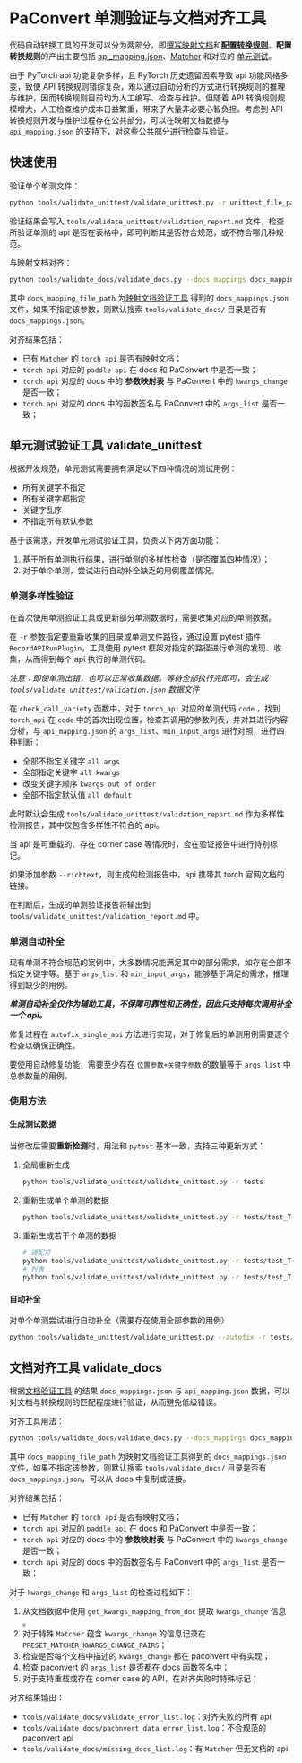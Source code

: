 # PaConvert 单测验证与文档对齐工具

代码自动转换工具的开发可以分为两部分，即[撰写映射文档](https://github.com/PaddlePaddle/docs/blob/develop/docs/guides/model_convert/convert_from_pytorch/api_difference/pytorch_api_mapping_format_cn.md)和[**配置转换规则**](https://github.com/PaddlePaddle/PaConvert/blob/master/docs/CONTRIBUTING.md)。**配置转换规则**的产出主要包括 [api_mapping.json](https://github.com/PaddlePaddle/PaConvert/blob/master/paconvert/api_mapping.json)、[Matcher](https://github.com/PaddlePaddle/PaConvert/blob/master/paconvert/api_matcher.py) 和对应的 [单元测试](https://github.com/PaddlePaddle/PaConvert/tree/master/tests)。

由于 PyTorch api 功能复杂多样，且 PyTorch 历史遗留因素导致 api 功能风格多变，致使 API 转换规则错综复杂，难以通过自动分析的方式进行转换规则的推理与维护，因而转换规则目前均为人工编写、检查与维护。但随着 API 转换规则规模增大，人工检查维护成本日益繁重，带来了大量非必要心智负担。考虑到 API 转换规则开发与维护过程存在公共部分，可以在映射文档数据与 `api_mapping.json` 的支持下，对这些公共部分进行检查与验证。

## 快速使用

验证单个单测文件：

```bash
python tools/validate_unittest/validate_unittest.py -r unittest_file_path
```

验证结果会写入 `tools/validate_unittest/validation_report.md` 文件，检查所验证单测的 api 是否在表格中，即可判断其是否符合规范，或不符合哪几种规范。

与映射文档对齐：

```bash
python tools/validate_docs/validate_docs.py --docs_mappings docs_mapping_file_path
```

其中 `docs_mapping_file_path` 为[映射文档验证工具](https://github.com/PaddlePaddle/docs/tree/develop/docs/guides/model_convert/convert_from_pytorch/tools/README.md) 得到的 `docs_mappings.json` 文件，如果不指定该参数，则默认搜索 `tools/validate_docs/` 目录是否有 `docs_mappings.json`。

对齐结果包括：

- 已有 `Matcher` 的 `torch api` 是否有映射文档；
- `torch api` 对应的 `paddle api` 在 docs 和 PaConvert 中是否一致；
- `torch api` 对应的 docs 中的 **参数映射表** 与 PaConvert 中的 `kwargs_change` 是否一致；
- `torch api` 对应的 docs 中的函数签名与 PaConvert 中的 `args_list` 是否一致；


## 单元测试验证工具 validate_unittest

根据开发规范，单元测试需要拥有满足以下四种情况的测试用例：
- 所有关键字不指定
- 所有关键字都指定
- 关键字乱序
- 不指定所有默认参数

基于该需求，开发单元测试验证工具，负责以下两方面功能：

1. 基于所有单测执行结果，进行单测的多样性检查（是否覆盖四种情况）；
2. 对于单个单测，尝试进行自动补全缺乏的用例覆盖情况。

### 单测多样性验证

在首次使用单测验证工具或更新部分单测数据时，需要收集对应的单测数据。

在 `-r` 参数指定要重新收集的目录或单测文件路径，通过设置 pytest 插件 `RecordAPIRunPlugin`，工具使用 pytest 框架对指定的路径进行单测的发现、收集，从而得到每个 api 执行的单测代码。

*注意：即使单测出错，也可以正常收集数据。等待全部执行完即可，会生成 `tools/validate_unittest/validation.json` 数据文件*

在 `check_call_variety` 函数中，对于 `torch_api` 对应的单测代码 `code` ，找到 `torch_api` 在 `code` 中的首次出现位置，检查其调用的参数列表，并对其进行内容分析，与 `api_mapping.json` 的 `args_list`、`min_input_args` 进行对照，进行四种判断：
- 全部不指定关键字 `all args`
- 全部指定关键字 `all kwargs`
- 改变关键字顺序 `kwargs out of order`
- 全部不指定默认值 `all default`

此时默认会生成 `tools/validate_unittest/validation_report.md` 作为多样性检测报告，其中仅包含多样性不符合的 api。

当 api 是可重载的、存在 corner case 等情况时，会在验证报告中进行特别标记。

如果添加参数 `--richtext`，则生成的检测报告中，api 携带其 torch 官网文档的链接。

在判断后，生成的单测验证报告将输出到 `tools/validate_unittest/validation_report.md` 中。

### 单测自动补全

现有单测不符合规范的案例中，大多数情况能满足其中的部分需求，如存在全部不指定关键字等。基于 `args_list` 和 `min_input_args`，能够基于满足的需求，推理得到缺少的用例。

***单测自动补全仅作为辅助工具，不保障可靠性和正确性，因此只支持每次调用补全一个 api。***

修复过程在 `autofix_single_api` 方法进行实现，对于修复后的单测用例需要逐个检查以确保正确性。

要使用自动修复功能，需要至少存在 `位置参数+关键字参数` 的数量等于 `args_list` 中总参数量的用例。

### 使用方法

#### 生成测试数据

当修改后需要**重新检测**时，用法和 `pytest` 基本一致，支持三种更新方式：

1. 全局重新生成

    ```bash
    python tools/validate_unittest/validate_unittest.py -r tests
    ```

2. 重新生成单个单测的数据

    ```bash
    python tools/validate_unittest/validate_unittest.py -r tests/test_Tensor_amax.py
    ```

3. 重新生成若干个单测的数据

    ```bash
    # 通配符
    python tools/validate_unittest/validate_unittest.py -r tests/test_Tensor_div*
    # 列表
    python tools/validate_unittest/validate_unittest.py -r tests/test_Tensor_divide.py tests/test_Tensor_div.py
    ```

#### 自动补全

对单个单测尝试进行自动补全（需要存在使用全部参数的用例）

```bash
python tools/validate_unittest/validate_unittest.py --autofix -r tests/test_Tensor_amax.py
```

## 文档对齐工具 validate_docs

根据[文档验证工具](https://github.com/PaddlePaddle/docs/tree/develop/docs/guides/model_convert/convert_from_pytorch/tools/README.html) 的结果 `docs_mappings.json` 与 `api_mapping.json` 数据，可以对文档与转换规则的匹配程度进行验证，从而避免低级错误。

对齐工具用法：

```bash
python tools/validate_docs/validate_docs.py --docs_mappings docs_mapping_file_path
```

其中 `docs_mapping_file_path` 为映射文档验证工具得到的 `docs_mappings.json` 文件，如果不指定该参数，则默认搜索 `tools/validate_docs/` 目录是否有 `docs_mappings.json`，可以从 docs 中复制或链接。

对齐结果包括：

- 已有 `Matcher` 的 `torch api` 是否有映射文档；
- `torch api` 对应的 `paddle api` 在 docs 和 PaConvert 中是否一致；
- `torch api` 对应的 docs 中的 **参数映射表** 与 PaConvert 中的 `kwargs_change` 是否一致；
- `torch api` 对应的 docs 中的函数签名与 PaConvert 中的 `args_list` 是否一致；

对于 `kwargs_change` 和 `args_list` 的检查过程如下：
1. 从文档数据中使用 `get_kwargs_mapping_from_doc` 提取 `kwargs_change` 信息 。
2. 对于特殊 `Matcher` 蕴含 `kwargs_change` 的信息记录在 `PRESET_MATCHER_KWARGS_CHANGE_PAIRS`；
3. 检查是否每个文档中描述的 `kwargs_change` 都在 paconvert 中有实现；
4. 检查 paconvert 的 `args_list` 是否都在 docs 函数签名中；
5. 对于支持重载或存在 corner case 的 API，在对齐失败时特殊标记；

对齐结果输出：

- `tools/validate_docs/validate_error_list.log`：对齐失败的所有 api
- `tools/validate_docs/paconvert_data_error_list.log`：不合规范的 paconvert api
- `tools/validate_docs/missing_docs_list.log`：有 `Matcher` 但无文档的 api
